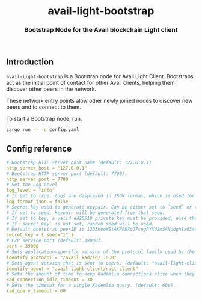 <div align="Center">
<h1>avail-light-bootstrap</h1>
<h3>Bootstrap Node for the Avail blockchain Light client</h3>
</div>

<br>

## Introduction

`avail-light-bootstrap` is a Bootstrap node for Avail Light Client. Bootstraps act as the initial point of contact for other Avail clients, helping them discover other peers in the network.

These network entry points alow other newly joined nodes to discover new peers and to connect to them.

To start a Bootstrap node, run:

```bash
cargo run -- -c config.yaml  
```

## Config reference

```yaml
# Bootstrap HTTP server host name (default: 127.0.0.1)
http_server_host = "127.0.0.1"
# Bootstrap HTTP server port (default: 7700).
http_server_port = 7700
# Set the Log Level
log_level = "info"
# If set to true, logs are displayed in JSON format, which is used for structured logging. Otherwise, plain text format is used (default: false).
log_format_json = false
# Secret key used to generate keypair. Can be either set to `seed` or to `key`. (default: seed="1")
# If set to seed, keypair will be generated from that seed.
# If set to key, a valid ed25519 private key must be provided, else the client will fail
# If `secret_key` is not set, random seed will be used.
# Default bootstrap peerID is 12D3KooWStAKPADXqJ7cngPYXd2mSANpdgh1xQ34aouufHA2xShz
secret_key = { seed="1" }
# P2P service port (default: 39000).
port = 39000
# Sets application-specific version of the protocol family used by the peer. (default: "/avail_kad/id/1.0.0")
identify_protocol = "/avail_kad/id/1.0.0"
# Sets agent version that is sent to peers. (default: "avail-light-client/rust-client")
identify_agent = "avail-light-client/rust-client"
# Sets the amount of time to keep Kademlia connections alive when they're idle. (default: 30s).
kad_connection_idle_timeout = 30
# Sets the timeout for a single Kademlia query. (default: 60s).
kad_query_timeout = 60
```
